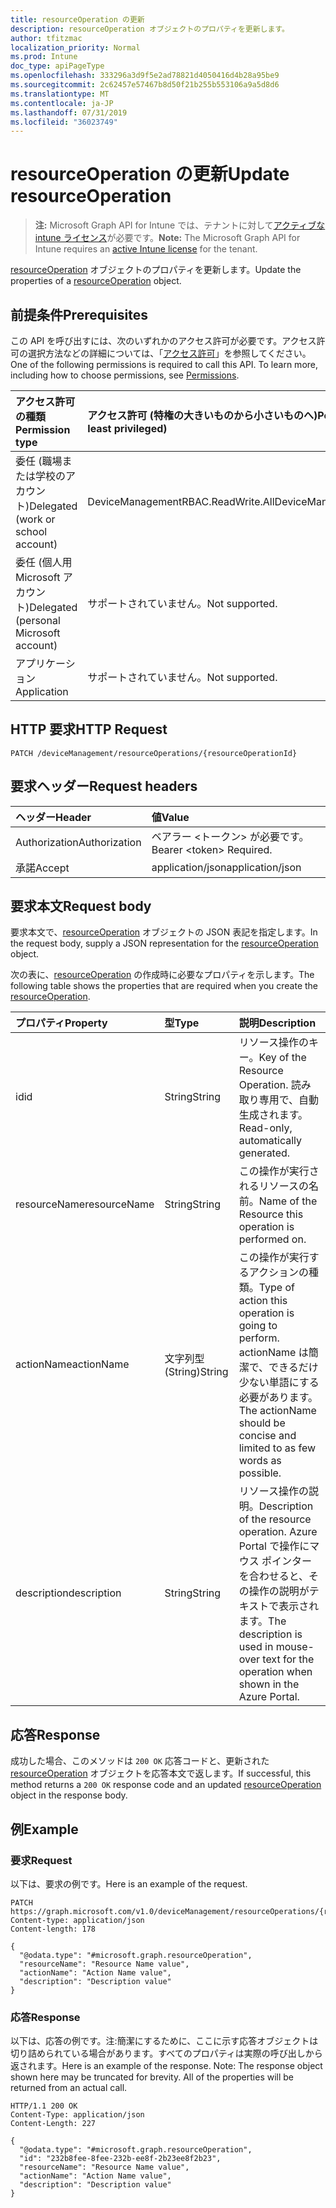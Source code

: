 ```yaml
---
title: resourceOperation の更新
description: resourceOperation オブジェクトのプロパティを更新します。
author: tfitzmac
localization_priority: Normal
ms.prod: Intune
doc_type: apiPageType
ms.openlocfilehash: 333296a3d9f5e2ad78821d4050416d4b28a95be9
ms.sourcegitcommit: 2c62457e57467b8d50f21b255b553106a9a5d8d6
ms.translationtype: MT
ms.contentlocale: ja-JP
ms.lasthandoff: 07/31/2019
ms.locfileid: "36023749"
---
```

# <a name="update-resourceoperation"></a><span data-ttu-id="e83fb-103">resourceOperation の更新</span><span class="sxs-lookup"><span data-stu-id="e83fb-103">Update resourceOperation</span></span>

> <span data-ttu-id="e83fb-104">**注:** Microsoft Graph API for Intune では、テナントに対して[アクティブな intune ライセンス](https://go.microsoft.com/fwlink/?linkid=839381)が必要です。</span><span class="sxs-lookup"><span data-stu-id="e83fb-104">**Note:** The Microsoft Graph API for Intune requires an [active Intune license](https://go.microsoft.com/fwlink/?linkid=839381) for the tenant.</span></span>

<span data-ttu-id="e83fb-105">[resourceOperation](../resources/intune-rbac-resourceoperation.md) オブジェクトのプロパティを更新します。</span><span class="sxs-lookup"><span data-stu-id="e83fb-105">Update the properties of a [resourceOperation](../resources/intune-rbac-resourceoperation.md) object.</span></span>

## <a name="prerequisites"></a><span data-ttu-id="e83fb-106">前提条件</span><span class="sxs-lookup"><span data-stu-id="e83fb-106">Prerequisites</span></span>
<span data-ttu-id="e83fb-p101">この API を呼び出すには、次のいずれかのアクセス許可が必要です。アクセス許可の選択方法などの詳細については、「[アクセス許可](/graph/permissions-reference)」を参照してください。</span><span class="sxs-lookup"><span data-stu-id="e83fb-p101">One of the following permissions is required to call this API. To learn more, including how to choose permissions, see [Permissions](/graph/permissions-reference).</span></span>

|<span data-ttu-id="e83fb-109">アクセス許可の種類</span><span class="sxs-lookup"><span data-stu-id="e83fb-109">Permission type</span></span>|<span data-ttu-id="e83fb-110">アクセス許可 (特権の大きいものから小さいものへ)</span><span class="sxs-lookup"><span data-stu-id="e83fb-110">Permissions (from most to least privileged)</span></span>|
|:---|:---|
|<span data-ttu-id="e83fb-111">委任 (職場または学校のアカウント)</span><span class="sxs-lookup"><span data-stu-id="e83fb-111">Delegated (work or school account)</span></span>|<span data-ttu-id="e83fb-112">DeviceManagementRBAC.ReadWrite.All</span><span class="sxs-lookup"><span data-stu-id="e83fb-112">DeviceManagementRBAC.ReadWrite.All</span></span>|
|<span data-ttu-id="e83fb-113">委任 (個人用 Microsoft アカウント)</span><span class="sxs-lookup"><span data-stu-id="e83fb-113">Delegated (personal Microsoft account)</span></span>|<span data-ttu-id="e83fb-114">サポートされていません。</span><span class="sxs-lookup"><span data-stu-id="e83fb-114">Not supported.</span></span>|
|<span data-ttu-id="e83fb-115">アプリケーション</span><span class="sxs-lookup"><span data-stu-id="e83fb-115">Application</span></span>|<span data-ttu-id="e83fb-116">サポートされていません。</span><span class="sxs-lookup"><span data-stu-id="e83fb-116">Not supported.</span></span>|

## <a name="http-request"></a><span data-ttu-id="e83fb-117">HTTP 要求</span><span class="sxs-lookup"><span data-stu-id="e83fb-117">HTTP Request</span></span>
<!-- {
  "blockType": "ignored"
}
-->
``` http
PATCH /deviceManagement/resourceOperations/{resourceOperationId}
```

## <a name="request-headers"></a><span data-ttu-id="e83fb-118">要求ヘッダー</span><span class="sxs-lookup"><span data-stu-id="e83fb-118">Request headers</span></span>
|<span data-ttu-id="e83fb-119">ヘッダー</span><span class="sxs-lookup"><span data-stu-id="e83fb-119">Header</span></span>|<span data-ttu-id="e83fb-120">値</span><span class="sxs-lookup"><span data-stu-id="e83fb-120">Value</span></span>|
|:---|:---|
|<span data-ttu-id="e83fb-121">Authorization</span><span class="sxs-lookup"><span data-stu-id="e83fb-121">Authorization</span></span>|<span data-ttu-id="e83fb-122">ベアラー &lt;トークン&gt; が必要です。</span><span class="sxs-lookup"><span data-stu-id="e83fb-122">Bearer &lt;token&gt; Required.</span></span>|
|<span data-ttu-id="e83fb-123">承諾</span><span class="sxs-lookup"><span data-stu-id="e83fb-123">Accept</span></span>|<span data-ttu-id="e83fb-124">application/json</span><span class="sxs-lookup"><span data-stu-id="e83fb-124">application/json</span></span>|

## <a name="request-body"></a><span data-ttu-id="e83fb-125">要求本文</span><span class="sxs-lookup"><span data-stu-id="e83fb-125">Request body</span></span>
<span data-ttu-id="e83fb-126">要求本文で、[resourceOperation](../resources/intune-rbac-resourceoperation.md) オブジェクトの JSON 表記を指定します。</span><span class="sxs-lookup"><span data-stu-id="e83fb-126">In the request body, supply a JSON representation for the [resourceOperation](../resources/intune-rbac-resourceoperation.md) object.</span></span>

<span data-ttu-id="e83fb-127">次の表に、[resourceOperation](../resources/intune-rbac-resourceoperation.md) の作成時に必要なプロパティを示します。</span><span class="sxs-lookup"><span data-stu-id="e83fb-127">The following table shows the properties that are required when you create the [resourceOperation](../resources/intune-rbac-resourceoperation.md).</span></span>

|<span data-ttu-id="e83fb-128">プロパティ</span><span class="sxs-lookup"><span data-stu-id="e83fb-128">Property</span></span>|<span data-ttu-id="e83fb-129">型</span><span class="sxs-lookup"><span data-stu-id="e83fb-129">Type</span></span>|<span data-ttu-id="e83fb-130">説明</span><span class="sxs-lookup"><span data-stu-id="e83fb-130">Description</span></span>|
|:---|:---|:---|
|<span data-ttu-id="e83fb-131">id</span><span class="sxs-lookup"><span data-stu-id="e83fb-131">id</span></span>|<span data-ttu-id="e83fb-132">String</span><span class="sxs-lookup"><span data-stu-id="e83fb-132">String</span></span>|<span data-ttu-id="e83fb-133">リソース操作のキー。</span><span class="sxs-lookup"><span data-stu-id="e83fb-133">Key of the Resource Operation.</span></span> <span data-ttu-id="e83fb-134">読み取り専用で、自動生成されます。</span><span class="sxs-lookup"><span data-stu-id="e83fb-134">Read-only, automatically generated.</span></span>|
|<span data-ttu-id="e83fb-135">resourceName</span><span class="sxs-lookup"><span data-stu-id="e83fb-135">resourceName</span></span>|<span data-ttu-id="e83fb-136">String</span><span class="sxs-lookup"><span data-stu-id="e83fb-136">String</span></span>|<span data-ttu-id="e83fb-137">この操作が実行されるリソースの名前。</span><span class="sxs-lookup"><span data-stu-id="e83fb-137">Name of the Resource this operation is performed on.</span></span>|
|<span data-ttu-id="e83fb-138">actionName</span><span class="sxs-lookup"><span data-stu-id="e83fb-138">actionName</span></span>|<span data-ttu-id="e83fb-139">文字列型 (String)</span><span class="sxs-lookup"><span data-stu-id="e83fb-139">String</span></span>|<span data-ttu-id="e83fb-140">この操作が実行するアクションの種類。</span><span class="sxs-lookup"><span data-stu-id="e83fb-140">Type of action this operation is going to perform.</span></span> <span data-ttu-id="e83fb-141">actionName は簡潔で、できるだけ少ない単語にする必要があります。</span><span class="sxs-lookup"><span data-stu-id="e83fb-141">The actionName should be concise and limited to as few words as possible.</span></span>|
|<span data-ttu-id="e83fb-142">description</span><span class="sxs-lookup"><span data-stu-id="e83fb-142">description</span></span>|<span data-ttu-id="e83fb-143">String</span><span class="sxs-lookup"><span data-stu-id="e83fb-143">String</span></span>|<span data-ttu-id="e83fb-144">リソース操作の説明。</span><span class="sxs-lookup"><span data-stu-id="e83fb-144">Description of the resource operation.</span></span> <span data-ttu-id="e83fb-145">Azure Portal で操作にマウス ポインターを合わせると、その操作の説明がテキストで表示されます。</span><span class="sxs-lookup"><span data-stu-id="e83fb-145">The description is used in mouse-over text for the operation when shown in the Azure Portal.</span></span>|



## <a name="response"></a><span data-ttu-id="e83fb-146">応答</span><span class="sxs-lookup"><span data-stu-id="e83fb-146">Response</span></span>
<span data-ttu-id="e83fb-147">成功した場合、このメソッドは `200 OK` 応答コードと、更新された [resourceOperation](../resources/intune-rbac-resourceoperation.md) オブジェクトを応答本文で返します。</span><span class="sxs-lookup"><span data-stu-id="e83fb-147">If successful, this method returns a `200 OK` response code and an updated [resourceOperation](../resources/intune-rbac-resourceoperation.md) object in the response body.</span></span>

## <a name="example"></a><span data-ttu-id="e83fb-148">例</span><span class="sxs-lookup"><span data-stu-id="e83fb-148">Example</span></span>

### <a name="request"></a><span data-ttu-id="e83fb-149">要求</span><span class="sxs-lookup"><span data-stu-id="e83fb-149">Request</span></span>
<span data-ttu-id="e83fb-150">以下は、要求の例です。</span><span class="sxs-lookup"><span data-stu-id="e83fb-150">Here is an example of the request.</span></span>
``` http
PATCH https://graph.microsoft.com/v1.0/deviceManagement/resourceOperations/{resourceOperationId}
Content-type: application/json
Content-length: 178

{
  "@odata.type": "#microsoft.graph.resourceOperation",
  "resourceName": "Resource Name value",
  "actionName": "Action Name value",
  "description": "Description value"
}
```

### <a name="response"></a><span data-ttu-id="e83fb-151">応答</span><span class="sxs-lookup"><span data-stu-id="e83fb-151">Response</span></span>
<span data-ttu-id="e83fb-p105">以下は、応答の例です。注:簡潔にするために、ここに示す応答オブジェクトは切り詰められている場合があります。すべてのプロパティは実際の呼び出しから返されます。</span><span class="sxs-lookup"><span data-stu-id="e83fb-p105">Here is an example of the response. Note: The response object shown here may be truncated for brevity. All of the properties will be returned from an actual call.</span></span>
``` http
HTTP/1.1 200 OK
Content-Type: application/json
Content-Length: 227

{
  "@odata.type": "#microsoft.graph.resourceOperation",
  "id": "232b8fee-8fee-232b-ee8f-2b23ee8f2b23",
  "resourceName": "Resource Name value",
  "actionName": "Action Name value",
  "description": "Description value"
}
```



